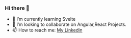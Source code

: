 ### Hi there 👋


- 🌱 I’m currently learning Svelte
- 👯 I’m looking to collaborate on Angular,React Projects.
- 📫 How to reach me: [My Linkedin](https://www.linkedin.com/in/ibrahim-muktaresq/)

<!--
**eebsperspective/eebsperspective** is a ✨ _special_ ✨ repository because its `README.md` (this file) appears on your GitHub profile.

Here are some ideas to get you started:
- 😄 Pronouns: ...
- ⚡ Fun fact: ...
-->
